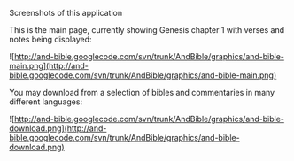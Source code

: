 Screenshots of this application

This is the main page, currently showing Genesis chapter 1 with verses and notes being displayed:

![http://and-bible.googlecode.com/svn/trunk/AndBible/graphics/and-bible-main.png](http://and-bible.googlecode.com/svn/trunk/AndBible/graphics/and-bible-main.png)

You may download from a selection of bibles and commentaries in many different languages:

![http://and-bible.googlecode.com/svn/trunk/AndBible/graphics/and-bible-download.png](http://and-bible.googlecode.com/svn/trunk/AndBible/graphics/and-bible-download.png)